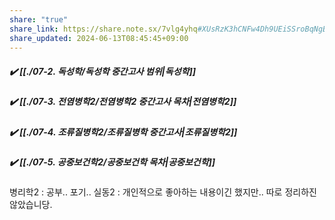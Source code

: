 ```yaml
---
share: "true"
share_link: https://share.note.sx/7vlg4yhq#XUsRzK3hCNFw4Dh9UEiSSroBqNgBoRKvcORMo+IbJWY
share_updated: 2024-06-13T08:45:45+09:00
---
```


##### ✔️ **[[./07-2. 독성학/독성학 중간고사 범위|독성학]]**
##### ✔️ **[[./07-3. 전염병학2/전염병학2 중간고사 목차|전염병학2]]**
##### ✔️ **[[./07-4. 조류질병학2/조류질병학 중간고사|조류질병학2]]**
##### ✔️ **[[./07-5. 공중보건학2/공중보건학 목차|공중보건학]]**

병리학2 : 공부.. 포기..
실동2 : 개인적으로 좋아하는 내용이긴 했지만.. 따로 정리하진 않았습니당.
